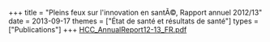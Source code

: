 +++
title = "Pleins feux sur l'innovation en santÃ©, Rapport annuel 2012/13"
date = 2013-09-17
themes = ["État de santé et résultats de santé"]
types = ["Publications"]
+++
[HCC_AnnualReport12-13_FR.pdf](/files/HCC_AnnualReport12-13_FR.pdf)
